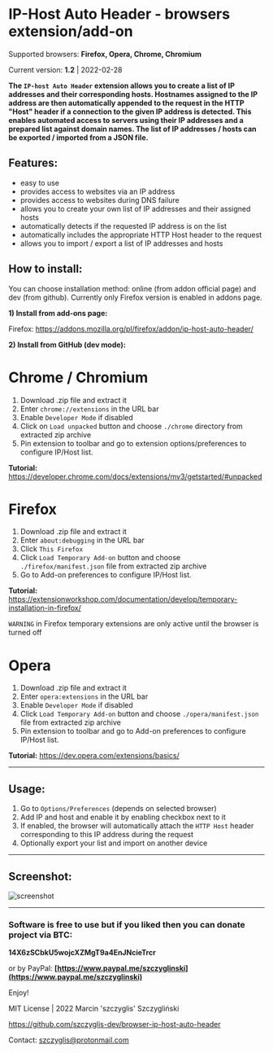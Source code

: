 # IP-Host Auto Header - browsers extension/add-on
Supported browsers: **Firefox, Opera, Chrome, Chromium**

Current version: **1.2** | 2022-02-28

**The `IP-host Auto Header` extension allows you to create a list of IP addresses and their corresponding hosts.
Hostnames assigned to the IP address are then automatically appended to the request in the HTTP "Host" header if a connection to the given IP address is detected. This enables automated access to servers using their IP addresses and a prepared list against domain names. The list of IP addresses / hosts can be exported / imported from a JSON file.**

## Features:

- easy to use
- provides access to websites via an IP address
- provides access to websites during DNS failure
- allows you to create your own list of IP addresses and their assigned hosts
- automatically detects if the requested IP address is on the list
- automatically includes the appropriate HTTP Host header to the request
- allows you to import / export a list of IP addresses and hosts

## How to install:

You can choose installation method: online (from addon official page) and dev (from github).
Currently only Firefox version is enabled in addons page.

**1) Install from add-ons page:**

Firefox: https://addons.mozilla.org/pl/firefox/addon/ip-host-auto-header/


**2) Install from GitHub (dev mode):**

# Chrome / Chromium

1) Download .zip file and extract it
2) Enter `chrome://extensions` in the URL bar
3) Enable `Developer Mode` if disabled
4) Click on `Load unpacked` button and choose `./chrome` directory from extracted zip archive
5) Pin extension to toolbar and go to extension options/preferences to configure IP/Host list.

**Tutorial:** https://developer.chrome.com/docs/extensions/mv3/getstarted/#unpacked

# Firefox

1) Download .zip file and extract it
2) Enter `about:debugging` in the URL bar
3) Click `This Firefox`
4) Click `Load Temporary Add-on` button and choose `./firefox/manifest.json` file from extracted zip archive
5) Go to Add-on preferences to configure IP/Host list.

**Tutorial:** https://extensionworkshop.com/documentation/develop/temporary-installation-in-firefox/

`WARNING` in Firefox temporary extensions are only active until the browser is turned off

# Opera

1) Download .zip file and extract it
2) Enter `opera:extensions` in the URL bar
3) Enable `Developer Mode` if disabled
4) Click `Load Temporary Add-on` button and choose `./opera/manifest.json` file from extracted zip archive
5) Pin extension to toolbar and go to Add-on preferences to configure IP/Host list.

**Tutorial:** https://dev.opera.com/extensions/basics/

---

## Usage:

1) Go to `Options/Preferences` (depends on selected browser)
2) Add IP and host and enable it by enabling checkbox next to it
3) If enabled, the browser will automatically attach the `HTTP Host` header corresponding to this IP address during the request
4) Optionally export your list and import on another device

---

## Screenshot:

![screenshot](https://user-images.githubusercontent.com/61396542/155732772-a52927c5-058b-4290-8fae-ab8871fcd09e.png)

---
 
### Software is free to use but if you liked then you can donate project via BTC: 

**14X6zSCbkU5wojcXZMgT9a4EnJNcieTrcr**

or by PayPal:
 **[https://www.paypal.me/szczyglinski](https://www.paypal.me/szczyglinski)**


Enjoy!

MIT License | 2022 Marcin 'szczyglis' Szczygliński

https://github.com/szczyglis-dev/browser-ip-host-auto-header

Contact: szczyglis@protonmail.com
